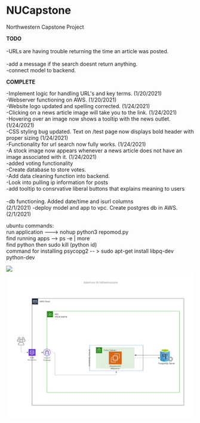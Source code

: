 # NUCapstone
Northwestern Capstone Project 


<b>TODO </b>
<br>
<br>
-URLs are having trouble returning the time an article was posted.  
<br>
-add a message if the search doesnt return anything.<br>
-connect model to backend.




<b>COMPLETE</b>

-Implement logic for handling URL's and key terms. (1/20/2021) <br>
-Webserver functioning on AWS. (1/20/2021)<br>
-Website logo updated and spelling corrected. (1/24/2021) <br>
-Clicking on a news article image will take you to the link. (1/24/2021) <br>
-Hovering over an image now shows a tooltip with the news outlet. (1/24/2021) <br>
-CSS styling bug updated.  Text on /test page now displays bold header with proper sizing (1/24/2021) <br>
-Functionality for url search now fully works. (1/24/2021)  <br>
-A stock image now appears whenever a news article does not have an image associated with it. (1/24/2021) <br> 
-added voting functionality <br>
-Create database to store votes.<br>
-Add data cleaning function into backend.  <br>
-Look into pulling ip information for posts 
<br>
-add tooltip to consrvative liberal buttons that explains meaning to users <br>
<br>
-db functioning. Added date/time and isurl columns <br> (2/1/2021)
-deploy model and app to vpc. Create postgres db in AWS. <br> (2/1/2021)




ubuntu commands:<br>
run application ---> nohup python3 repomod.py <br>
find running apps --> ps -e | more <br>
find python  then sudo kill (python id) <br>
command for installing psycopg2 -- > sudo apt-get install libpq-dev python-dev

<img src = "https://i.ibb.co/g7XhDTB/Support-process-example.jpg">

<img src = Aperture.AI.png>

